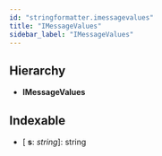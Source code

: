 ```yaml
---
id: "stringformatter.imessagevalues"
title: "IMessageValues"
sidebar_label: "IMessageValues"
---
```


## Hierarchy

* **IMessageValues**

## Indexable

* \[ **s**: *string*\]: string
